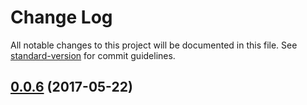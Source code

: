 # Change Log

All notable changes to this project will be documented in this file. See [standard-version](https://github.com/conventional-changelog/standard-version) for commit guidelines.

<a name="0.0.6"></a>
## [0.0.6](https://github.com/verbosejs/verbose-dashboard/compare/v0.0.5...v0.0.6) (2017-05-22)
